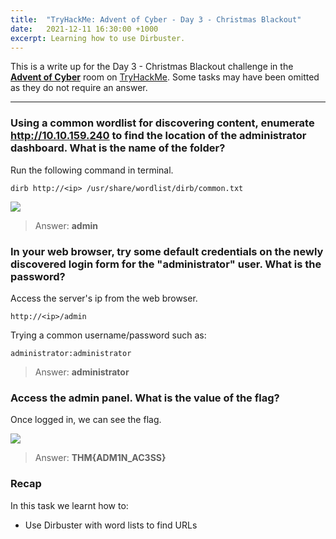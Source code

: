 ```yaml
---
title:  "TryHackMe: Advent of Cyber - Day 3 - Christmas Blackout"
date:   2021-12-11 16:30:00 +1000
excerpt: Learning how to use Dirbuster. 
---
```


This is a write up for the Day 3 - Christmas Blackout challenge in the [**Advent of Cyber**](https://tryhackme.com/room/adventofcyber3) room on [TryHackMe](https://tryhackme.com). Some tasks may have been omitted as they do not require an answer.

***

### Using a common wordlist for discovering content, enumerate http://10.10.159.240 to find the location of the administrator dashboard. What is the name of the folder?

Run the following command in terminal.

```
dirb http://<ip> /usr/share/wordlist/dirb/common.txt
```

<img src="{{ site.baseurl }}/assets/images/2021-12-11-advent-of-cyber-day-3/d3_1.jpg">

> Answer: **admin**

### In your web browser, try some default credentials on the newly discovered login form for the "administrator" user. What is the password?

Access the server's ip from the web browser.

```
http://<ip>/admin
```

Trying a common username/password such as:

```
administrator:administrator
```

> Answer: **administrator**

### Access the admin panel. What is the value of the flag?

Once logged in, we can see the flag.

<img src="{{ site.baseurl }}/assets/images/2021-12-11-advent-of-cyber-day-3/d3_2.jpg">

> Answer: **THM{ADM1N_AC3SS}**

### Recap

In this task we learnt how to:
 * Use Dirbuster with word lists to find URLs
 
